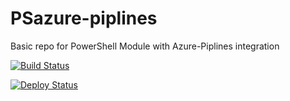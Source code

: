 # PSazure-piplines

Basic repo for PowerShell Module with Azure-Piplines integration

[![Build Status](https://raybury.visualstudio.com/PipelinesSample/_apis/build/status/Test?branchName=master)](https://raybury.visualstudio.com/PipelinesSample/_build/latest?definitionId=11&branchName=master)

[![Deploy Status](https://raybury.vsrm.visualstudio.com/_apis/public/Release/badge/9a62387c-9997-41db-9ead-a1dce17e73a2/3/3)](https://raybury.vsrm.visualstudio.com/_apis/public/Release/badge/9a62387c-9997-41db-9ead-a1dce17e73a2/3/3)
